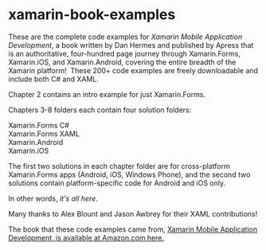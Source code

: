 # xamarin-book-examples
These are the complete code examples for <i>Xamarin Mobile Application Development</i>, a book written by Dan Hermes and published by Apress that is an authoritative, four-hundred page journey through Xamarin.Forms, Xamarin.iOS, and Xamarin.Android, covering the entire breadth of the Xamarin platform!  These 200+ code examples are freely downloadable and include both C# and XAML. 

Chapter 2 contains an intro example for just Xamarin.Forms.

Chapters 3-8 folders each contain four solution folders:

Xamarin.Forms C# <br/>
Xamarin.Forms XAML  <br/>
Xamarin.Android  <br/>
Xamarin.iOS <br/>

The first two solutions in each chapter folder are for cross-platform Xamarin.Forms apps (Android, iOS, Windows Phone), and the second two solutions contain platform-specific code for Android and iOS only.

In other words, <i>it's all here</i>.

Many thanks to Alex Blount and Jason Awbrey for their XAML contributions! 

The book that these code examples came from, <a href="http://www.amazon.com/Xamarin-Mobile-Application-Development-Cross-Platform/dp/1484202155/ref=sr_1_3?ie=UTF8&qid=1428950597&sr=8-3&keywords=xamarin">Xamarin Mobile Application Development, is available at Amazon.com here</href>.



